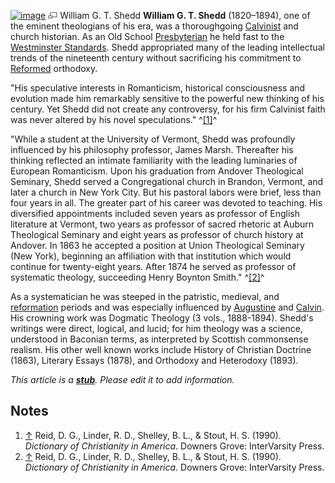 [![image](images/7/77/Shedd.jpg)](http://www.theopedia.com/File:Shedd.jpg)
[![image](data:image/png;base64,iVBORw0KGgoAAAANSUhEUgAAAA8AAAALCAAAAACFLIiAAAAAAnRSTlMA/1uRIrUAAABPSURBVAjXY/j///+5vXDwjAHIr26ZAgXZe8H8a/+hoIcw/9nevdVL9+79DuPvzQYZFPUezu8BMZLXgkExnD8HAu6hqv//n+HZVjD4DuUDAKlChD3fj6aPAAAAAElFTkSuQmCC)](http://www.theopedia.com/File:Shedd.jpg "Enlarge")
William G. T. Shedd
**William G. T. Shedd** (1820–1894), one of the eminent theologians
of his era, was a thoroughgoing [Calvinist](Calvinism "Calvinism")
and church historian. As an Old School
[Presbyterian](Presbyterian "Presbyterian") he held fast to the
[Westminster Standards](Westminster_Confession "Westminster Confession").
Shedd appropriated many of the leading intellectual trends of the
nineteenth century without sacrificing his commitment to
[Reformed](Reformed_theology "Reformed theology") orthodoxy.

"His speculative interests in Romanticism, historical consciousness
and evolution made him remarkably sensitive to the powerful new
thinking of his century. Yet Shedd did not create any controversy,
for his firm Calvinist faith was never altered by his novel
speculations." ^[[1]](#note-0)^

"While a student at the University of Vermont, Shedd was profoundly
influenced by his philosophy professor, James Marsh. Thereafter his
thinking reflected an intimate familiarity with the leading
luminaries of European Romanticism. Upon his graduation from
Andover Theological Seminary, Shedd served a Congregational church
in Brandon, Vermont, and later a church in New York City. But his
pastoral labors were brief, less than four years in all. The
greater part of his career was devoted to teaching. His diversified
appointments included seven years as professor of English
literature at Vermont, two years as professor of sacred rhetoric at
Auburn Theological Seminary and eight years as professor of church
history at Andover. In 1863 he accepted a position at Union
Theological Seminary (New York), beginning an affiliation with that
institution which would continue for twenty-eight years. After 1874
he served as professor of systematic theology, succeeding Henry
Boynton Smith." ^[[2]](#note-1)^

As a systematician he was steeped in the patristic, medieval, and
[reformation](Reformation "Reformation") periods and was especially
influenced by [Augustine](Augustine "Augustine") and
[Calvin](Calvin "Calvin"). His crowning work was Dogmatic Theology
(3 vols., 1888-1894). Shedd's writings were direct, logical, and
lucid; for him theology was a science, understood in Baconian
terms, as interpreted by Scottish commonsense realism. His other
well known works include History of Christian Doctrine (1863),
Literary Essays (1878), and Orthodoxy and Heterodoxy (1893).

*This article is a **[stub](http://www.theopedia.com/Category:Theopedia_stubs "Category:Theopedia stubs")**. Please edit it to add information.*
## Notes

1.  [↑](#ref-0) Reid, D. G., Linder, R. D., Shelley, B. L., &
    Stout, H. S. (1990). *Dictionary of Christianity in America*.
    Downers Grove: InterVarsity Press.
2.  [↑](#ref-1) Reid, D. G., Linder, R. D., Shelley, B. L., &
    Stout, H. S. (1990). *Dictionary of Christianity in America*.
    Downers Grove: InterVarsity Press.



